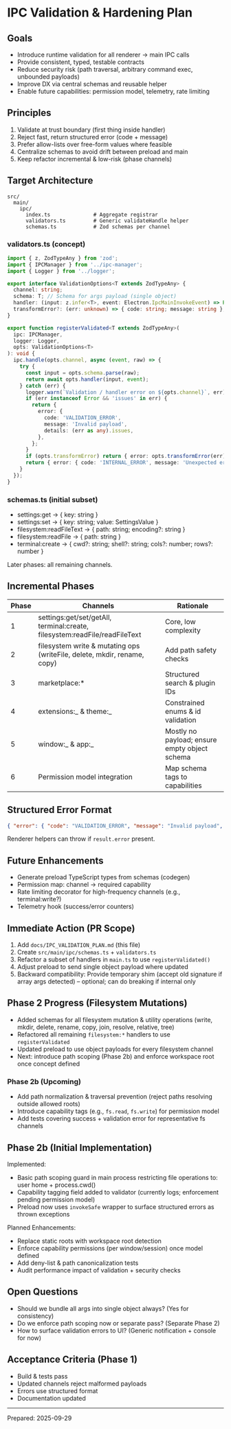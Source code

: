 # IPC Validation & Hardening Plan

## Goals

- Introduce runtime validation for all renderer -> main IPC calls
- Provide consistent, typed, testable contracts
- Reduce security risk (path traversal, arbitrary command exec, unbounded payloads)
- Improve DX via central schemas and reusable helper
- Enable future capabilities: permission model, telemetry, rate limiting

## Principles

1. Validate at trust boundary (first thing inside handler)
2. Reject fast, return structured error (code + message)
3. Prefer allow-lists over free-form values where feasible
4. Centralize schemas to avoid drift between preload and main
5. Keep refactor incremental & low-risk (phase channels)

## Target Architecture

```
src/
  main/
    ipc/
      index.ts              # Aggregate registrar
      validators.ts         # Generic validateHandle helper
      schemas.ts            # Zod schemas per channel
```

### validators.ts (concept)

```ts
import { z, ZodTypeAny } from 'zod';
import { IPCManager } from '../ipc-manager';
import { Logger } from '../logger';

export interface ValidationOptions<T extends ZodTypeAny> {
  channel: string;
  schema: T; // Schema for args payload (single object)
  handler: (input: z.infer<T>, event: Electron.IpcMainInvokeEvent) => Promise<unknown> | unknown;
  transformError?: (err: unknown) => { code: string; message: string };
}

export function registerValidated<T extends ZodTypeAny>(
  ipc: IPCManager,
  logger: Logger,
  opts: ValidationOptions<T>
): void {
  ipc.handle(opts.channel, async (event, raw) => {
    try {
      const input = opts.schema.parse(raw);
      return await opts.handler(input, event);
    } catch (err) {
      logger.warn(`Validation / handler error on ${opts.channel}`, err);
      if (err instanceof Error && 'issues' in err) {
        return {
          error: {
            code: 'VALIDATION_ERROR',
            message: 'Invalid payload',
            details: (err as any).issues,
          },
        };
      }
      if (opts.transformError) return { error: opts.transformError(err) };
      return { error: { code: 'INTERNAL_ERROR', message: 'Unexpected error' } };
    }
  });
}
```

### schemas.ts (initial subset)

- settings:get -> { key: string }
- settings:set -> { key: string; value: SettingsValue }
- filesystem:readFileText -> { path: string; encoding?: string }
- filesystem:readFile -> { path: string }
- terminal:create -> { cwd?: string; shell?: string; cols?: number; rows?: number }

Later phases: all remaining channels.

## Incremental Phases

| Phase | Channels                                                                   | Rationale                                     |
| ----- | -------------------------------------------------------------------------- | --------------------------------------------- |
| 1     | settings:get/set/getAll, terminal:create, filesystem:readFile/readFileText | Core, low complexity                          |
| 2     | filesystem write & mutating ops (writeFile, delete, mkdir, rename, copy)   | Add path safety checks                        |
| 3     | marketplace:\*                                                             | Structured search & plugin IDs                |
| 4     | extensions:_ & theme:_                                                     | Constrained enums & id validation             |
| 5     | window:_ & app:_                                                           | Mostly no payload; ensure empty object schema |
| 6     | Permission model integration                                               | Map schema tags to capabilities               |

## Structured Error Format

```json
{ "error": { "code": "VALIDATION_ERROR", "message": "Invalid payload", "details": [...] } }
```

Renderer helpers can throw if `result.error` present.

## Future Enhancements

- Generate preload TypeScript types from schemas (codegen)
- Permission map: channel -> required capability
- Rate limiting decorator for high-frequency channels (e.g., terminal:write?)
- Telemetry hook (success/error counters)

## Immediate Action (PR Scope)

1. Add `docs/IPC_VALIDATION_PLAN.md` (this file)
2. Create `src/main/ipc/schemas.ts` + `validators.ts`
3. Refactor a subset of handlers in `main.ts` to use `registerValidated()`
4. Adjust preload to send single object payload where updated
5. Backward compatibility: Provide temporary shim (accept old signature if array args detected) – optional; can do breaking if internal only

## Phase 2 Progress (Filesystem Mutations)

- Added schemas for all filesystem mutation & utility operations (write, mkdir, delete, rename, copy, join, resolve, relative, tree)
- Refactored all remaining `filesystem:*` handlers to use `registerValidated`
- Updated preload to use object payloads for every filesystem channel
- Next: introduce path scoping (Phase 2b) and enforce workspace root once concept defined

### Phase 2b (Upcoming)

- Add path normalization & traversal prevention (reject paths resolving outside allowed roots)
- Introduce capability tags (e.g., `fs.read`, `fs.write`) for permission model
- Add tests covering success + validation error for representative fs channels

## Phase 2b (Initial Implementation)

Implemented:

- Basic path scoping guard in main process restricting file operations to: user home + process.cwd()
- Capability tagging field added to validator (currently logs; enforcement pending permission model)
- Preload now uses `invokeSafe` wrapper to surface structured errors as thrown exceptions

Planned Enhancements:

- Replace static roots with workspace root detection
- Enforce capability permissions (per window/session) once model defined
- Add deny-list & path canonicalization tests
- Audit performance impact of validation + security checks

## Open Questions

- Should we bundle all args into single object always? (Yes for consistency)
- Do we enforce path scoping now or separate pass? (Separate Phase 2)
- How to surface validation errors to UI? (Generic notification + console for now)

## Acceptance Criteria (Phase 1)

- Build & tests pass
- Updated channels reject malformed payloads
- Errors use structured format
- Documentation updated

---

Prepared: 2025-09-29

```

```
